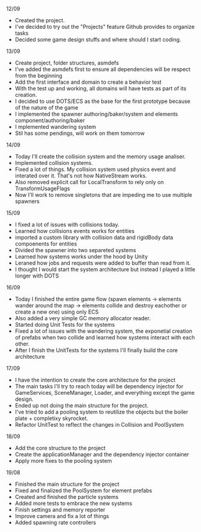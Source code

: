 12/09
- Created the project.
- I've decided to try out the "Projects" feature Github provides to organize tasks
- Decided some game design stuffs and where should I start coding.

13/09 
- Create project, folder structures, asmdefs
- I've added the asmdefs first to ensure all dependencies will be respect from the beginning
- Add the first interface and domain to create a behavior test
- With the test up and working, all domains will have tests as part of its creation.
- I decided to use DOTS/ECS as the base for the first prototype because of the nature of the game
- I implemented the spawner authoring/baker/system and elements component/authoring/baker
- I mplemented wandering system
- Stil has some pendings, will work on them tomorrow

14/09
- Today I'll create the collision system and the memory usage analiser.
- Implemented collision systems.
- Fixed a lot of things. My collision system used physics event and interated over it. That's not how NativeStream works.
- Also removed explicit call for LocalTransform to rely only on TransformUsageFlags
- Now I'll work to remove singletons that are impeding me to use multiple spawners

15/09
- I fixed a lot of issues with collisions today.
- Learned how collisions events works for entities
- imported a custom library with collision data and rigidBody data compoenents for entities
- Divided the spawner into two separeted systems
- Learned how systems works under the hood by Unity
- Leraned how jobs and requests were added to buffer than read from it.
- I thought I would start the system architecture but instead I played a little longer with DOTS

16/09
- Today I finished the entire game flow (spawn elements -> elements wander around the map -> elements collide and destroy eachother or create a new one) using only ECS
- Also added a very simple GC memory allocator reader.
- Started doing Unit Tests for the systems
- Fixed a lot of issues with the wandering system, the exponetial creation of prefabs when two collide and learned how systems interact with each other.
- After I finish the UnitTests for the systems I'll finally build the core architecture

17/09
- I have the intention to create the core architecture for the project
- The main tasks I'll try to reach today will be dependency injector for GameServices, SceneManager, Loader, and everything except the game design.
- Ended up not doing the main structure for the project.
- I've tried to add a pooling system to reutilize the objects but the boiler plate + completixy skyrocket.
- Refactor UnitTest to reflect the changes in Collision and PoolSystem

18/09
- Add the core structure to the project
- Create the applicationManager and the dependency injector container
- Apply more fixes to the pooling system

19/08
- Finished the main structure for the project
- Fixed and finalized the PoolSystem for element prefabs
- Created and finished the particle systems
- Added more tests to embrace the new systems
- Finish settings and memory reporter
- Improve camera and fix a lot of things
- Added spawning rate controllers
